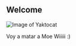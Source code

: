 ## Welcome

![Image of Yaktocat](https://octodex.github.com/images/yaktocat.png)

Voy a matar a Moe Wiiiii :)
